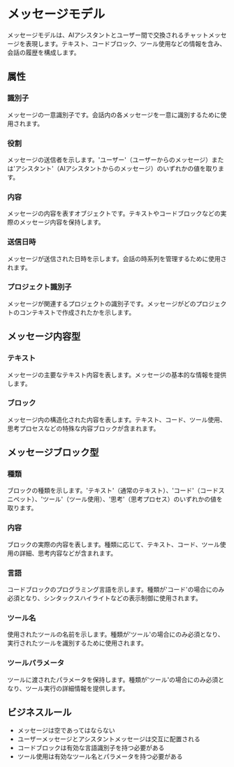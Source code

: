 # メッセージモデル

メッセージモデルは、AIアシスタントとユーザー間で交換されるチャットメッセージを表現します。テキスト、コードブロック、ツール使用などの情報を含み、会話の履歴を構成します。

## 属性

### 識別子

メッセージの一意識別子です。会話内の各メッセージを一意に識別するために使用されます。

### 役割

メッセージの送信者を示します。'ユーザー'（ユーザーからのメッセージ）または'アシスタント'（AIアシスタントからのメッセージ）のいずれかの値を取ります。

### 内容

メッセージの内容を表すオブジェクトです。テキストやコードブロックなどの実際のメッセージ内容を保持します。

### 送信日時

メッセージが送信された日時を示します。会話の時系列を管理するために使用されます。

### プロジェクト識別子

メッセージが関連するプロジェクトの識別子です。メッセージがどのプロジェクトのコンテキストで作成されたかを示します。

## メッセージ内容型

### テキスト

メッセージの主要なテキスト内容を表します。メッセージの基本的な情報を提供します。

### ブロック

メッセージ内の構造化された内容を表します。テキスト、コード、ツール使用、思考プロセスなどの特殊な内容ブロックが含まれます。

## メッセージブロック型

### 種類

ブロックの種類を示します。'テキスト'（通常のテキスト）、'コード'（コードスニペット）、'ツール'（ツール使用）、'思考'（思考プロセス）のいずれかの値を取ります。

### 内容

ブロックの実際の内容を表します。種類に応じて、テキスト、コード、ツール使用の詳細、思考内容などが含まれます。

### 言語

コードブロックのプログラミング言語を示します。種類が'コード'の場合にのみ必須となり、シンタックスハイライトなどの表示制御に使用されます。

### ツール名

使用されたツールの名前を示します。種類が'ツール'の場合にのみ必須となり、実行されたツールを識別するために使用されます。

### ツールパラメータ

ツールに渡されたパラメータを保持します。種類が'ツール'の場合にのみ必須となり、ツール実行の詳細情報を提供します。

## ビジネスルール

- メッセージは空であってはならない
- ユーザーメッセージとアシスタントメッセージは交互に配置される
- コードブロックは有効な言語識別子を持つ必要がある
- ツール使用は有効なツール名とパラメータを持つ必要がある
